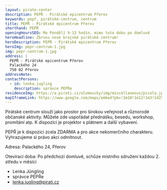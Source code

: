 ```yaml
---
layout: pirate-center
description: PEPŘ - Pirátské epicentrum Přerov
keywords: pepř, pirátské-centrum, centrum
title: PEPŘ - Pirátské epicentrum Přerov
shorthand: PEPŘ
openingHoursSEO: Mo Pondělí 9-13 hodin, mimo tuto dobu po domluvě
heroHeadline: Zbrusu nové krajské pirátské centrum!
heroDescription: PEPŘ - Pirátské epicentrum Přerov
heroImg: pepr-centrum-1.jpg
img: pepr-centrum-1.jpg
address: |
  PEPŘ - Pirátské epicentrum Přerov
  Palackého 24
  750 02 Přerov
addressNote:
contactPersons:
  - id: lenka.jugling
    description: správce PEPŘe
residenceImg: https://a.pirati.cz/olomoucky/img/miscellaneous/picolo.jpg
mapIframeLink: https://www.google.com/maps/embed?pb=!1m18!1m12!1m3!1d2586.111521618909!2d17.24639791574584!3d49.59564635646581!2m3!1f0!2f0!3f0!3m2!1i1024!2i768!4f13.1!3m3!1m2!1s0x47124f2fffff5aa9%3A0xc600af4921bef215!2sPicolo%20-%20Pir%C3%A1tsk%C3%A9%20centrum%20Olomouc!5e0!3m2!1scs!2scz!4v1623277268308!5m2!1scs!2scz
---
```


Pirátské centrum slouží jako prostor pro širokou veřejnost a různorodé občanské aktivity. Můžete zde uspořádat přednášku, besedu, workshop, promítání atp. K dispozici je projektor s plátnem a další vybavení.

PEPŘ je k dispozici zcela ZDARMA a pro akce nekomerčního charakteru. Vyhrazujeme si právo akci odmítnout.

Adresa: Palackého 24, Přerov

Otevírací doba: Po předchozí domluvě, schůze místního sdružení každou 2. středu v měsíci

- Lenka Jüngling
- správce PEPŘe
- lenka.jugling@pirati.cz


